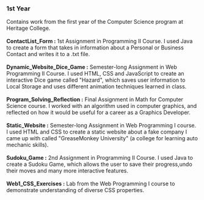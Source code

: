 ### 1st Year
Contains work from the first year of the Computer Science program at Heritage College.<br><br>
**ContactList_Form :** 1st Assignment in Programming II Course. I used Java to create a form that takes in information about a Personal or Business Contact and writes it to a .txt file.<br><br>
**Dynamic_Website_Dice_Game :** Semester-long Assignment in Web Programming II Course. I used HTML, CSS and JavaScript to create an interactive Dice game called "Hazard", which saves user information to Local Storage and uses different animation techniques learned in class.<br><br>
**Program_Solving_Reflection :** Final Assignment in Math for Computer Science course. I worked with an algorithm used in computer graphics, and reflected on how it would be useful for a career as a Graphics Developer.<br><br>
**Static_Website :** Semester-long Assignment in Web Programming I course. I used HTML and CSS to create a static website about a fake company I came up with called "GreaseMonkey University" (a college for learning auto mechanic skills).<br><br>
**Sudoku_Game :** 2nd Assignment in Programming II Course. I used Java to create a Sudoku Game, which allows the user to save their progress,undo their moves and many more interactive features.<br><br>
**Web1_CSS_Exercises :** Lab from the Web Programming I course to demonstrate understanding of diverse CSS properties.
